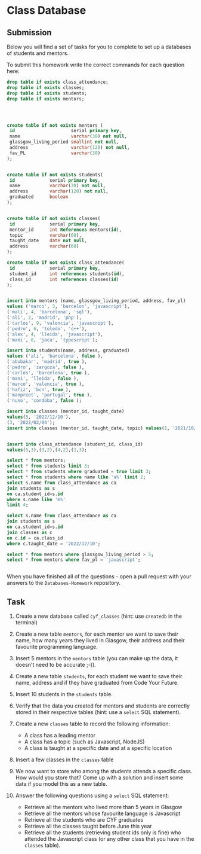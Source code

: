 # Class Database

## Submission

Below you will find a set of tasks for you to complete to set up a databases of students and mentors.

To submit this homework write the correct commands for each question here:

```sql
drop table if exists class_attendance;
drop table if exists classes;
drop table if exists students;
drop table if exists mentors;




create table if not exists mentors (
 id 					serial primary key,
 name 					varchar(30) not null,
 glassgow_living_period	smallint not null,
 address 				varchar(120) not null,
 fav_PL 				varchar(30)
);


create table if not exists students(
 id 			serial primary key,
 name 			varchar(30) not null,
 address 		varchar(120) not null,
 graduated 		boolean
);


create table if not exists classes(
 id 			serial primary key,
 mentor_id 		int References mentors(id),
 topic 			varchar(60),
 taught_date 	date not null,
 address 		varchar(60)
);

create table if not exists class_attendance(
 id 			serial primary key,
 student_id		int references students(id),
 class_id		int references classes(id)
);


insert into mentors (name, glassgow_living_period, address, fav_pl)
values ('marco', 3, 'barcelon', 'javascript'),
('mali', 4, 'barcelona', 'sql'),
('ali', 2, 'madrid', 'php'),
('carlos', 9, 'valencia', 'javascript'),
('pedro', 6, 'toledo', 'c++'),
('alex', 4, 'lleida', 'javascript'),
('mani', 8, 'jaca', 'typescript');

insert into students(name, address, graduated)
values ('ali', 'barcelona', false ),
('abubakar', 'madrid', true ),
('pedro', 'zargoza', false ),
('carlos', 'barcelona', true ),
('mani', 'lleida', false ),
('marco', 'valencia', true ),
('hafiz', 'bcn', true ),
('manpreet', 'portugal', true ),
('nuno', 'cordoba', false );

insert into classes (mentor_id, taught_date)
values(5, '2022/12/10'),
(3, '2022/02/04');
insert into classes (mentor_id, taught_date, topic) values(1, '2021/10/15', 'javascript');


insert into class_attendance (student_id, class_id)
values(5,3),(3,2),(4,2),(1,3);

select * from mentors;
select * from students limit 3;
select * from students where graduated = true limit 3;
select * from students where name like 'a%' limit 2;
select s.name from class_attendance as ca
join students as s
on ca.student_id=s.id
where s.name like 'm%'
limit 4;

select s.name from class_attendance as ca
join students as s
on ca.student_id=s.id
join classes as c
on c.id = ca.class_id
where c.taught_date = '2022/12/10';

select * from mentors where glassgow_living_period > 5;
select * from mentors where fav_pl = 'javascript';



```

When you have finished all of the questions - open a pull request with your answers to the `Databases-Homework` repository.

## Task

1. Create a new database called `cyf_classes` (hint: use `createdb` in the terminal)
2. Create a new table `mentors`, for each mentor we want to save their name, how many years they lived in Glasgow, their address and their favourite programming language.
3. Insert 5 mentors in the `mentors` table (you can make up the data, it doesn't need to be accurate ;-)).
4. Create a new table `students`, for each student we want to save their name, address and if they have graduated from Code Your Future.
5. Insert 10 students in the `students` table.
6. Verify that the data you created for mentors and students are correctly stored in their respective tables (hint: use a `select` SQL statement).
7. Create a new `classes` table to record the following information:

   - A class has a leading mentor
   - A class has a topic (such as Javascript, NodeJS)
   - A class is taught at a specific date and at a specific location

8. Insert a few classes in the `classes` table
9. We now want to store who among the students attends a specific class. How would you store that? Come up with a solution and insert some data if you model this as a new table.
10. Answer the following questions using a `select` SQL statement:
    - Retrieve all the mentors who lived more than 5 years in Glasgow
    - Retrieve all the mentors whose favourite language is Javascript
    - Retrieve all the students who are CYF graduates
    - Retrieve all the classes taught before June this year
    - Retrieve all the students (retrieving student ids only is fine) who attended the Javascript class (or any other class that you have in the `classes` table).
